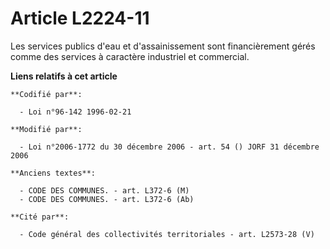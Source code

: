 # Article L2224-11

Les services publics d'eau et d'assainissement sont financièrement gérés comme des services à caractère industriel et
commercial.

**Liens relatifs à cet article**

	**Codifié par**:

	  - Loi n°96-142 1996-02-21

	**Modifié par**:

	  - Loi n°2006-1772 du 30 décembre 2006 - art. 54 () JORF 31 décembre 2006

	**Anciens textes**:

	  - CODE DES COMMUNES. - art. L372-6 (M)
	  - CODE DES COMMUNES. - art. L372-6 (Ab)

	**Cité par**:

	  - Code général des collectivités territoriales - art. L2573-28 (V)
